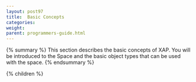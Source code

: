 ```yaml
---
layout: post97
title:  Basic Concepts
categories:
weight:
parent: programmers-guide.html
---
```


{% summary %}
This section describes the basic concepts of XAP.
You will be introduced to the Space and the basic object types that can be used with the space.
{% endsummary %}



{% children %}
